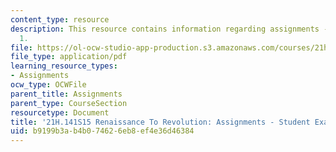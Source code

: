 ```yaml
---
content_type: resource
description: This resource contains information regarding assignments - student example
  1.
file: https://ol-ocw-studio-app-production.s3.amazonaws.com/courses/21h-141-renaissance-to-revolution-europe-1300-1800-spring-2015/b9199b3ab4b074626eb8ef4e36d46384_MIT21H_141S15_MathRecreats.pdf
file_type: application/pdf
learning_resource_types:
- Assignments
ocw_type: OCWFile
parent_title: Assignments
parent_type: CourseSection
resourcetype: Document
title: '21H.141S15 Renaissance To Revolution: Assignments - Student Example 1'
uid: b9199b3a-b4b0-7462-6eb8-ef4e36d46384
---
```

